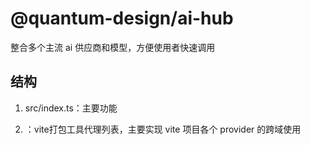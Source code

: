 # @quantum-design/ai-hub

整合多个主流 ai 供应商和模型，方便使用者快速调用

## 结构

1. src/index.ts：主要功能

2. ：vite打包工具代理列表，主要实现 vite 项目各个 provider 的跨域使用

